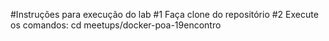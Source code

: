 #Instruções para execução do lab
#1 Faça clone do repositório
#2 Execute os comandos:
cd meetups/docker-poa-19encontro
